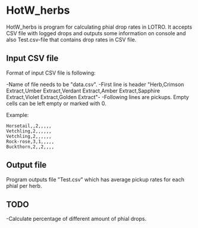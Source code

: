 # HotW_herbs

HotW_herbs is program for calculating phial drop rates in LOTRO. It accepts CSV file with logged drops
and outputs some information on console and also Test.csv-file that contains drop rates in CSV file.

## Input CSV file

Format of input CSV file is following:

-Name of file needs to be "data.csv".
-First line is header "Herb,Crimson Extract,Umber Extract,Verdant Extract,Amber Extract,Sapphire Extract,Violet Extract,Golden Extract"-
-Following lines are pickups. Empty cells can be left empty or marked with 0.

Example:

```Herb,Crimson Extract,Umber Extract,Verdant Extract,Amber Extract,Sapphire Extract,Violet Extract,Golden Extract
Horsetail,,2,,,,,  
Vetchling,2,,,,,,  
Vetchling,2,,,,,,  
Rock-rose,3,1,,,,,  
Buckthorn,2,,2,,,,  
```

## Output file

Program outputs file "Test.csv" which has average pickup rates for each phial per herb.

## TODO  
-Calculate percentage of different amount of phial drops.
